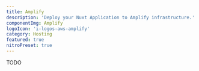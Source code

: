 ```yaml
---
title: Amplify
description: 'Deploy your Nuxt Application to Amplify infrastructure.'
componentImg: Amplify
logoIcon: 'i-logos-aws-amplify'
category: Hosting
featured: true
nitroPreset: true
---
```


TODO
